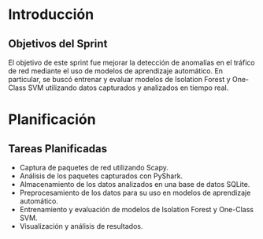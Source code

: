 # Introducción

## Objetivos del Sprint
El objetivo de este sprint fue mejorar la detección de anomalías en el tráfico de red mediante el uso de modelos de aprendizaje automático. En particular, se buscó entrenar y evaluar modelos de Isolation Forest y One-Class SVM utilizando datos capturados y analizados en tiempo real.

# Planificación

## Tareas Planificadas
- Captura de paquetes de red utilizando Scapy.
- Análisis de los paquetes capturados con PyShark.
- Almacenamiento de los datos analizados en una base de datos SQLite.
- Preprocesamiento de los datos para su uso en modelos de aprendizaje automático.
- Entrenamiento y evaluación de modelos de Isolation Forest y One-Class SVM.
- Visualización y análisis de resultados.
